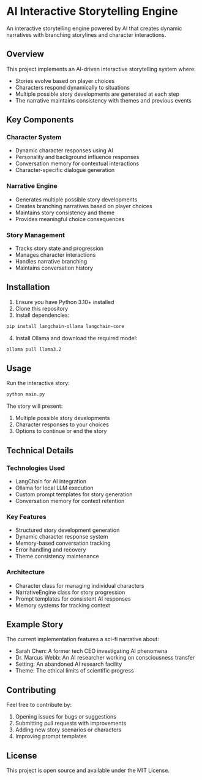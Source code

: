# AI Interactive Storytelling Engine

An interactive storytelling engine powered by AI that creates dynamic narratives with branching storylines and character interactions.

## Overview

This project implements an AI-driven interactive storytelling system where:
- Stories evolve based on player choices
- Characters respond dynamically to situations
- Multiple possible story developments are generated at each step
- The narrative maintains consistency with themes and previous events

## Key Components

### Character System
- Dynamic character responses using AI
- Personality and background influence responses
- Conversation memory for contextual interactions
- Character-specific dialogue generation

### Narrative Engine
- Generates multiple possible story developments
- Creates branching narratives based on player choices
- Maintains story consistency and theme
- Provides meaningful choice consequences

### Story Management
- Tracks story state and progression
- Manages character interactions
- Handles narrative branching
- Maintains conversation history

## Installation

1. Ensure you have Python 3.10+ installed
2. Clone this repository
3. Install dependencies:
```bash
pip install langchain-ollama langchain-core
```
4. Install Ollama and download the required model:
```bash
ollama pull llama3.2
```

## Usage

Run the interactive story:
```bash
python main.py
```

The story will present:
1. Multiple possible story developments
2. Character responses to your choices
3. Options to continue or end the story

## Technical Details

### Technologies Used
- LangChain for AI integration
- Ollama for local LLM execution
- Custom prompt templates for story generation
- Conversation memory for context retention

### Key Features
- Structured story development generation
- Dynamic character response system
- Memory-based conversation tracking
- Error handling and recovery
- Theme consistency maintenance

### Architecture
- Character class for managing individual characters
- NarrativeEngine class for story progression
- Prompt templates for consistent AI responses
- Memory systems for tracking context

## Example Story

The current implementation features a sci-fi narrative about:
- Sarah Chen: A former tech CEO investigating AI phenomena
- Dr. Marcus Webb: An AI researcher working on consciousness transfer
- Setting: An abandoned AI research facility
- Theme: The ethical limits of scientific progress

## Contributing

Feel free to contribute by:
1. Opening issues for bugs or suggestions
2. Submitting pull requests with improvements
3. Adding new story scenarios or characters
4. Improving prompt templates

## License

This project is open source and available under the MIT License.